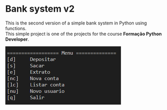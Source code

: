 # Bank system v2

This is the second version of a simple bank system in Python using functions.  
This simple project is one of the projects for the course **Formação Python Developer**.  

![](menu.png)